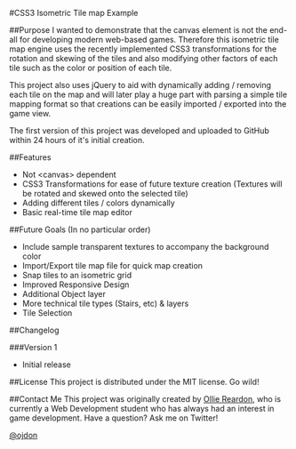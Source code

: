 #CSS3 Isometric Tile map Example

##Purpose
I wanted to demonstrate that the canvas element is not the end-all for developing modern web-based games. Therefore this isometric tile map engine uses the recently implemented CSS3 transformations for the rotation and skewing of the tiles and also modifying other factors of each tile such as the color or position of each tile.

This project also uses jQuery to aid with dynamically adding / removing each tile on the map and will later play a huge part with parsing a simple tile mapping format so that creations can be easily imported / exported into the game view.

The first version of this project was developed and uploaded to GitHub within 24 hours of it's initial creation.

##Features

- Not &lt;canvas&gt; dependent
- CSS3 Transformations for ease of future texture creation (Textures will be rotated and skewed onto the selected tile)
- Adding different tiles / colors dynamically
- Basic real-time tile map editor


##Future Goals (In no particular order)

- Include sample transparent textures to accompany the background color
- Import/Export tile map file for quick map creation
- Snap tiles to an isometric grid
- Improved Responsive Design
- Additional Object layer
- More technical tile types (Stairs, etc) &amp; layers
- Tile Selection

##Changelog

###Version 1
- Initial release

##License
This project is distributed under the MIT license. Go wild!

##Contact Me
This project was originally created by [Ollie Reardon](http://ollie-reardon.co.uk/portfolio), who is currently a Web Development student who has always had an interest in game development. Have a question? Ask me on Twitter! 

[@ojdon](http://twitter.com/ojdon)


  

    